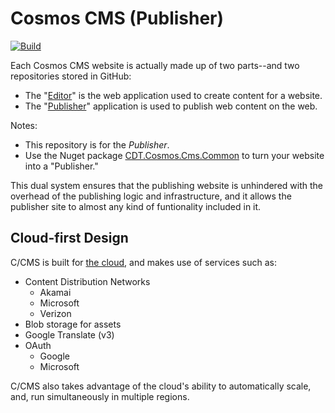 # Cosmos CMS (Publisher)

[![Build](https://github.com/CosmosSoftware/CDT.Cosmos.Cms.Website/actions/workflows/dotnet.yml/badge.svg)](https://github.com/CosmosSoftware/CDT.Cosmos.Cms.Website/actions/workflows/dotnet.yml)

Each Cosmos CMS website is actually made up of two parts--and two repositories stored in GitHub:

* The "[Editor](https://github.com/CosmosSoftware/Cosmos.Cms)" is the web application used to create content for a website.
* The "[Publisher](https://github.com/CosmosSoftware/CDT.Cosmos.Cms.Website)" application is used to publish web content on the web.

Notes:

* This repository is for the _*Publisher*_.
* Use the Nuget package [CDT.Cosmos.Cms.Common](https://www.nuget.org/packages/CDT.Cosmos.Cms.Common/) to turn your website into a "Publisher."

This dual system ensures that the publishing website is unhindered with the overhead of the publishing logic and infrastructure, and it allows the publisher site to almost any kind of funtionality included in it.  

## Cloud-first Design

C/CMS is built for [the cloud](https://github.com/CosmosSoftware/Cosmos.Cms), and makes use of services such as:

* Content Distribution Networks 
  * Akamai
  * Microsoft
  * Verizon
* Blob storage for assets
* Google Translate (v3)
* OAuth
  * Google
  * Microsoft

C/CMS also takes advantage of the cloud's ability to automatically scale, and, run simultaneously in multiple regions.
